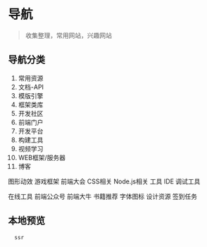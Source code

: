 # 导航

> 收集整理，常用网站，兴趣网站

## 导航分类

1. 常用资源
2. 文档-API
3. 模版引擎
3. 框架类库
4. 开发社区
5. 前端门户
6. 开发平台
7. 构建工具
8. 视频学习
9. WEB框架/服务器
10. 博客


图形动效
游戏框架
前端大会
CSS相关
Node.js相关
工具 IDE
调试工具

在线工具
前端公众号
前端大牛
书籍推荐
字体图标
设计资源
签到任务

## 本地预览

```
  ssr
```
